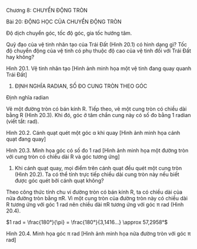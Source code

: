 Chương 8: CHUYỂN ĐỘNG TRÒN

Bài 20: ĐỘNG HỌC CỦA CHUYỂN ĐỘNG TRÒN

Độ dịch chuyển góc, tốc độ góc, gia tốc hướng tâm.

Quỹ đạo của vệ tinh nhân tạo của Trái Đất (Hình 20.1) có hình dạng gì? Tốc độ chuyển động của vệ tinh có phụ thuộc độ cao của vệ tinh đối với Trái Đất hay không?

Hình 20.1. Vệ tinh nhân tạo
[Hình ảnh minh họa một vệ tinh đang quay quanh Trái Đất]

1. ĐỊNH NGHĨA RADIAN, SỐ ĐO CUNG TRÒN THEO GÓC

Định nghĩa radian

Vẽ một đường tròn có bán kính R. Tiếp theo, vẽ một cung tròn có chiều dài bằng R (Hình 20.3). Khi đó, góc ở tâm chắn cung này có số đo bằng 1 radian (viết tắt: rad).

Hình 20.2. Cánh quạt quét một góc α khi quay
[Hình ảnh minh họa cánh quạt đang quay]

Hình 20.3. Minh họa góc có số đo 1 rad
[Hình ảnh minh họa một đường tròn với cung tròn có chiều dài R và góc tương ứng]

1. Khi cánh quạt quay, mọi điểm trên cánh quạt đều quét một cung tròn (Hình 20.2). Ta có thể tính trực tiếp chiều dài cung tròn này nếu biết được góc quét bởi cánh quạt không?

Theo công thức tính chu vi đường tròn có bán kính R, ta có chiều dài của nửa đường tròn bằng πR. Vì một cung tròn của đường tròn này có chiều dài R tương ứng với góc 1 rad nên chiều dài πR tương ứng với góc π rad (Hình 20.4).

$1 rad = \frac{180°}{\pi} = \frac{180°}{3,1416...} \approx 57,2958°$

Hình 20.4. Minh họa góc π rad
[Hình ảnh minh họa nửa đường tròn với góc π rad]